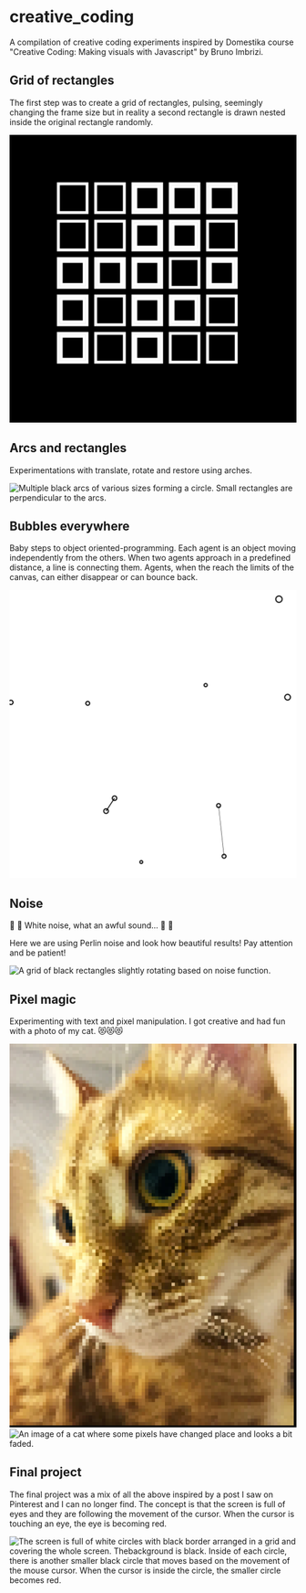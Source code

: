 # creative_coding
A compilation of creative coding experiments inspired by Domestika course "Creative Coding: Making visuals with Javascript" by Bruno Imbrizi.

## Grid of rectangles
The first step was to create a grid of rectangles, pulsing, seemingly changing the frame size but in reality a second rectangle is drawn nested inside the original rectangle randomly. 

<img src="https://github.com/dimitrabe/creative_coding/blob/main/results/sketch01.gif" alt="A grid of rectangles with white border in a black background">

## Arcs and rectangles
Experimentations with translate, rotate and restore using arches.

<img src="https://github.com/dimitrabe/creative_coding/blob/main/results/sketch02.gif" alt="Multiple black arcs of various sizes forming a circle. Small rectangles are perpendicular to the arcs.">

## Bubbles everywhere
Baby steps to object oriented-programming. Each agent is an object moving independently from the others. When two agents approach in a predefined distance, a line is connecting them. Agents, when the reach the limits of the canvas, can either disappear or can bounce back. 

<img src="https://github.com/dimitrabe/creative_coding/blob/main/results/sketch03_faster.gif" alt="White circles with black border travelling around the screen. When two circles approach in a specific distance, a line is drawn to connect them.">

## Noise
:musical_note: :musical_note: White noise, what an awful sound... :musical_note: :musical_note: 

Here we are using Perlin noise and look how beautiful results! Pay attention and be patient!

<img src="https://github.com/dimitrabe/creative_coding/blob/main/results/sketch04.gif" alt="A grid of black rectangles slightly rotating based on noise function.">

## Pixel magic
Experimenting with text and pixel manipulation. 
I got creative and had fun with a photo of my cat. :heart_eyes_cat::heart_eyes_cat::heart_eyes_cat:

<img src="https://github.com/dimitrabe/creative_coding/blob/main/results/sketch05_image.png" alt="A pixelated image of an orange cat." width="850px">

<img src="https://github.com/dimitrabe/creative_coding/blob/main/results/sketch05_imagebleach.png" alt="An image of a cat where some pixels have changed place and looks a bit faded." width="850px">

## Final project

The final project was a mix of all the above inspired by a post I saw on Pinterest and I can no longer find. 
The concept is that the screen is full of eyes and they are following the movement of the cursor. 
When the cursor is touching an eye, the eye is becoming red. 

<img src="https://github.com/dimitrabe/creative_coding/blob/main/results/final_project.gif" alt="The screen is full of white circles with black border arranged in a grid and covering the whole screen. Thebackground is black. Inside of each circle, there is another smaller black circle that moves based on the movement of the mouse cursor. When the cursor is inside the circle, the smaller circle becomes red.">

